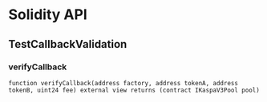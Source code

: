 # Solidity API

## TestCallbackValidation

### verifyCallback

```solidity
function verifyCallback(address factory, address tokenA, address tokenB, uint24 fee) external view returns (contract IKaspaV3Pool pool)
```


